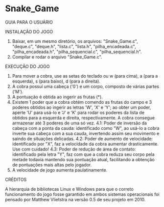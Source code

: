 # Snake_Game

GUIA PARA O USUÁRIO

INSTALAÇÃO DO JOGO
1. Baixar, em um mesmo diretório, os arquivos: "Snake_Game.c", "deque.c", "deque.h", "lista.c", "lista.h", "pilha_encadeada.c", "pilha_encadeada.h", "pilha_sequencial.c", "pilha_sequencial.h".
2. Compilar e rodar o arquivo "Snake_Game.c".

EXECUÇÃO DO JOGO
1. Para mover a cobra, use as setas do teclado ou w (para cima), a (para a esquerda), s (para baixo), d (para a direita).
2. A cobra possui uma cabeça ('0') e um corpo, composto de várias partes ('M').
3. A pontuação é obtida ao ingerir as frutas (*).
4. Existem 1 poder que a cobra obtém comendo as frutas do campo e 3 poderes obtidos ao ingerir as letras 'W', 'X' e 'Y'; ao obter um poder, aperte 'U' para usá-lo e 'J' e 'K' para rodar os poderes da lista de obtidos para a esquerda e direita, respectivamente. A cobra consegue armazenar até 3 poderes de uma só vez.
   4.1: Poder de inversão da cabeça com a ponta da cauda: identificado como "W", ao usá-lo a cobra inverte sua cabeça com a sua cauda, invertendo assim seu movimento e saindo de situações delicadas.
   4.2: Poder de aumento de velocidade: identificado por "X", faz a velocidade da cobra aumentar drasticamente. Use com cuidado!
   4.3: Poder de redução de área de contato: identificado pela letra "Y", faz com que a cobra reduza seu corpo pela metade todavia mantendo sua pontuação atual, facilitando a obtenção de pontuações mais altas pelo jogador.
5. A velocidade de jogo aumenta paulatinamente.

CRÉDITOS

A hierarquia de bibliotecas Linux e Windows para que o correto funcionamento do jogo fosse garantido em ambos sistemas operacionais foi pensado por Matthew Vlietstra na versão 0.5 de seu projeto em 2010.

